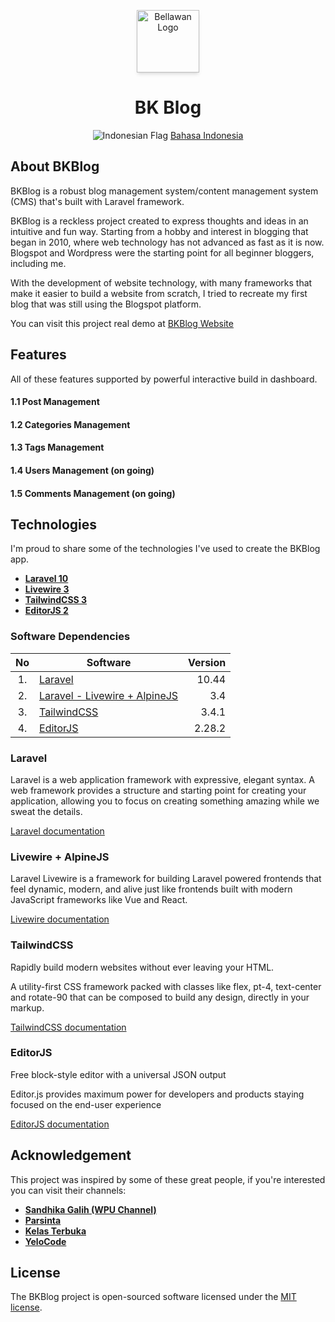 <p align="center"><a href="https://blog.bellawan.my.id" target="_blank"><img src="https://bellawan.my.id/img/favicon.png" width="100" alt="Bellawan Logo" style="box-shadow: 0 4px 6px -1px rgb(0 0 0 / 0.1), 0 2px 4px -2px rgb(0 0 0 / 0.1);" /></a></p>
<a href="https://blog.bellawan.my.id" style="text-decoration: none;"><h1 align="center">BK Blog</h1></a>
<p align="center">
<img src="https://github.com/belankus/BKBlog/blob/public/public/img/indonesia_round_icon_64.png" alt="Indonesian Flag" />
<a href="https://github.com/belankus/BKBlog/blob/public/README_ID.md">Bahasa Indonesia</a>
</p>

## About BKBlog

BKBlog is a robust blog management system/content management system (CMS) that's built with Laravel framework.

BKBlog is a reckless project created to express thoughts and ideas in an intuitive and fun way. Starting from a hobby and interest in blogging that began in 2010, where web technology has not advanced as fast as it is now. Blogspot and Wordpress were the starting point for all beginner bloggers, including me.

With the development of website technology, with many frameworks that make it easier to build a website from scratch, I tried to recreate my first blog that was still using the Blogspot platform.

You can visit this project real demo at [BKBlog Website](https://blog.bellawan.my.id)

## Features

All of these features supported by powerful interactive build in dashboard.

#### 1.1 Post Management

#### 1.2 Categories Management

#### 1.3 Tags Management

#### 1.4 Users Management (on going)

#### 1.5 Comments Management (on going)

## Technologies

I'm proud to share some of the technologies I've used to create the BKBlog app.

-   **[Laravel 10](#laravel)**
-   **[Livewire 3](#livewire)**
-   **[TailwindCSS 3](#tailwind)**
-   **[EditorJS 2](#editorjs)**

### Software Dependencies

| No  | Software                                   | Version |
| :-: | ------------------------------------------ | ------: |
| 1.  | [Laravel](#laravel)                        |   10.44 |
| 2.  | [Laravel - Livewire + AlpineJS](#livewire) |     3.4 |
| 3.  | [TailwindCSS](#tailwind)                   |   3.4.1 |
| 4.  | [EditorJS](#editorjs)                      |  2.28.2 |

### Laravel<a name="laravel"></a>

Laravel is a web application framework with expressive, elegant syntax. A web framework provides a structure and starting point for creating your application, allowing you to focus on creating something amazing while we sweat the details.

[Laravel documentation](https://laravel.com/docs/10.x/installation)

### Livewire + AlpineJS<a name="livewire"></a>

Laravel Livewire is a framework for building Laravel powered frontends that feel dynamic, modern, and alive just like frontends built with modern JavaScript frameworks like Vue and React.

[Livewire documentation](https://livewire.laravel.com/docs/quickstart)

### TailwindCSS<a name="tailwind"></a>

Rapidly build modern websites without ever leaving your HTML.

A utility-first CSS framework packed with classes like flex, pt-4, text-center and rotate-90 that can be composed to build any design, directly in your markup.

[TailwindCSS documentation](https://tailwindcss.com/docs/installation)

### EditorJS<a name="editorjs"></a>

Free block-style editor with a universal JSON output

Editor.js provides maximum power for developers and products staying focused on the end-user experience

[EditorJS documentation](https://editorjs.io/getting-started/)

## Acknowledgement

This project was inspired by some of these great people, if you're interested you can visit their channels:

-   **[Sandhika Galih (WPU Channel)](https://www.youtube.com/@sandhikagalihWPU)**
-   **[Parsinta](https://www.youtube.com/@parsinta)**
-   **[Kelas Terbuka](https://www.youtube.com/@KelasTerbuka)**
-   **[YeloCode](https://www.youtube.com/@yelocode)**

## License

The BKBlog project is open-sourced software licensed under the [MIT license](LICENSE).
